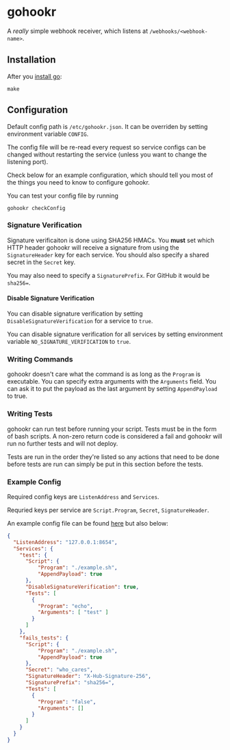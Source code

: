# gohookr

A _really_ simple webhook receiver, which listens at `/webhooks/<webhook-name>`.

## Installation

After you [install go](https://golang.org/doc/install):

```
make
```

## Configuration

Default config path is `/etc/gohookr.json`.
It can be overriden by setting environment variable `CONFIG`.

The config file will be re-read every request so service configs can be changed without restarting
the service (unless you want to change the listening port).

Check below for an example configuration, which should tell you most of the things you need to know
to configure gohookr.

You can test your config file by running

```
gohookr checkConfig
```

### Signature Verification

Signature verificaiton is done using SHA256 HMACs.
You **must** set which HTTP header gohookr will receive a signature from using the `SignatureHeader`
key for each service.
You should also specify a shared secret in the `Secret` key.

You may also need to specify a `SignaturePrefix`.
For GitHub it would be `sha256=`.

#### Disable Signature Verification

You can disable signature verification by setting `DisableSignatureVerification` for a service to
`true`.

You can disable signature verification for all services by setting environment variable
`NO_SIGNATURE_VERIFICATION` to `true`.

### Writing Commands

gohookr doesn't care what the command is as long as the `Program` is executable.
You can specify extra arguments with the `Arguments` field.
You can ask it to put the payload as the last argument by setting `AppendPayload` to true.

### Writing Tests

gohookr can run test before running your script.
Tests must be in the form of bash scripts.
A non-zero return code is considered a fail and gohookr will run no further tests and will not
deploy.

Tests are run in the order they're listed so any actions that need to be done before
tests are run can simply be put in this section before the tests.

### Example Config

Required config keys are `ListenAddress` and `Services`.

Requried keys per service are `Script.Program`, `Secret`, `SignatureHeader`.

An example config file can be found [here](./config.json) but also below:

```json
{
  "ListenAddress": "127.0.0.1:8654",
  "Services": {
    "test": {
      "Script": {
          "Program": "./example.sh",
          "AppendPayload": true
      },
      "DisableSignatureVerification": true,
      "Tests": [
        {
          "Program": "echo",
          "Arguments": [ "test" ]
        }
      ]
    },
    "fails_tests": {
      "Script": {
          "Program": "./example.sh",
          "AppendPayload": true
      },
      "Secret": "who_cares",
      "SignatureHeader": "X-Hub-Signature-256",
      "SignaturePrefix": "sha256=",
      "Tests": [
        {
          "Program": "false",
          "Arguments": []
        }
      ]
    }
  }
}
```
